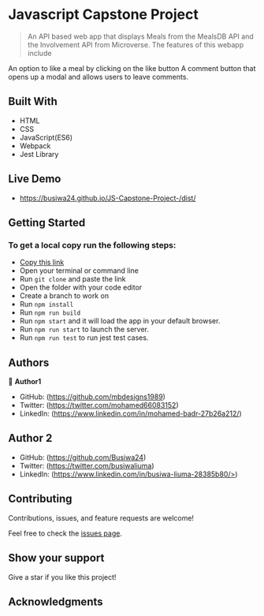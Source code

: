 # Javascript Capstone Project
> An API based web app that displays Meals from the MealsDB API and the Involvement API from Microverse. The features of this webapp include

An option to like a meal by clicking on the like button
A comment button that opens up a modal and allows users to leave comments.

## Built With

- HTML
- CSS
- JavaScript(ES6)
- Webpack
- Jest Library

## Live Demo
- https://busiwa24.github.io/JS-Capstone-Project-/dist/

## Getting Started

### To get a local copy run the following steps:

- [Copy this link](https://github.com/Busiwa24/JS-Capstone-Project-)
- Open your terminal or command line
- Run `git clone` and paste the link
- Open the folder with your code editor
- Create a branch to work on
- Run `npm install`
- Run `npm run build`
- Run `npm start` and it will load the app in your default browser.
- Run `npm run start` to launch the server.
- Run `npm run test` to run jest test cases.

## Authors

👤 **Author1**

- GitHub: (https://github.com/mbdesigns1989)
- Twitter: (https://twitter.com/mohamed66083152)
- LinkedIn: (https://www.linkedin.com/in/mohamed-badr-27b26a212/)

## Author 2

- GitHub: (https://github.com/Busiwa24) 
- Twitter: (https://twitter.com/busiwaliuma) 
- LinkedIn: (https://www.linkedin.com/in/busiwa-liuma-28385b80/>)

##  Contributing

Contributions, issues, and feature requests are welcome!

Feel free to check the [issues page](https://github.com/Busiwa24/JS-Capstone-Project-/issues).

## Show your support

Give a star if you like this project!

## Acknowledgments

